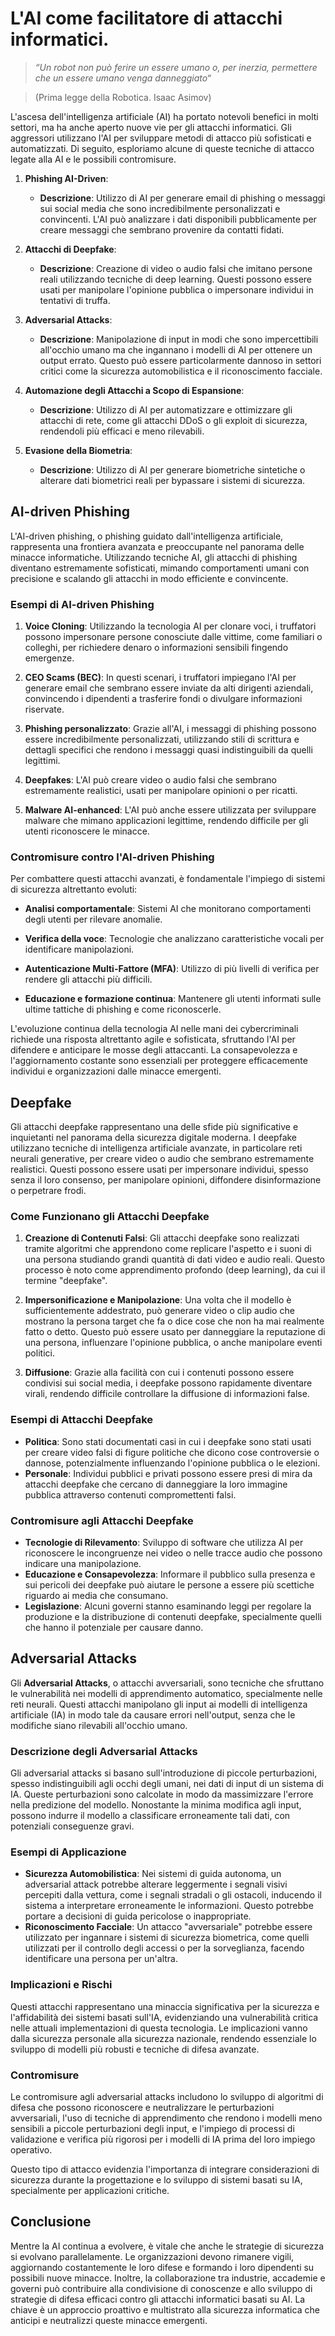 

# L'AI come facilitatore di attacchi informatici.

> *“Un robot non può ferire un essere umano o, per inerzia, permettere che un essere umano venga danneggiato“*

> (Prima legge della Robotica. Isaac Asimov)

L'ascesa dell'intelligenza artificiale (AI) ha portato notevoli benefici in molti settori, ma ha anche aperto nuove vie per gli attacchi informatici. Gli aggressori utilizzano l'AI per sviluppare metodi di attacco più sofisticati e automatizzati. Di seguito, esploriamo alcune di queste tecniche di attacco legate alla AI e le possibili contromisure.


1. **Phishing AI-Driven**:
   - **Descrizione**: Utilizzo di AI per generare email di phishing o messaggi sui social media che sono incredibilmente personalizzati e convincenti. L'AI può analizzare i dati disponibili pubblicamente per creare messaggi che sembrano provenire da contatti fidati.


2. **Attacchi di Deepfake**:
   - **Descrizione**: Creazione di video o audio falsi che imitano persone reali utilizzando tecniche di deep learning. Questi possono essere usati per manipolare l'opinione pubblica o impersonare individui in tentativi di truffa.


3. **Adversarial Attacks**:
   - **Descrizione**: Manipolazione di input in modi che sono impercettibili all'occhio umano ma che ingannano i modelli di AI per ottenere un output errato. Questo può essere particolarmente dannoso in settori critici come la sicurezza automobilistica e il riconoscimento facciale.


4. **Automazione degli Attacchi a Scopo di Espansione**:
   - **Descrizione**: Utilizzo di AI per automatizzare e ottimizzare gli attacchi di rete, come gli attacchi DDoS o gli exploit di sicurezza, rendendoli più efficaci e meno rilevabili.


5. **Evasione della Biometria**:
   - **Descrizione**: Utilizzo di AI per generare biometriche sintetiche o alterare dati biometrici reali per bypassare i sistemi di sicurezza.



## AI-driven Phishing

L'AI-driven phishing, o phishing guidato dall'intelligenza artificiale, rappresenta una frontiera avanzata e preoccupante nel panorama delle minacce informatiche. Utilizzando tecniche AI, gli attacchi di phishing diventano estremamente sofisticati, mimando comportamenti umani con precisione e scalando gli attacchi in modo efficiente e convincente.

### Esempi di AI-driven Phishing

1. **Voice Cloning**: Utilizzando la tecnologia AI per clonare voci, i truffatori possono impersonare persone conosciute dalle vittime, come familiari o colleghi, per richiedere denaro o informazioni sensibili fingendo emergenze.

2. **CEO Scams (BEC)**: In questi scenari, i truffatori impiegano l'AI per generare email che sembrano essere inviate da alti dirigenti aziendali, convincendo i dipendenti a trasferire fondi o divulgare informazioni riservate.

3. **Phishing personalizzato**: Grazie all'AI, i messaggi di phishing possono essere incredibilmente personalizzati, utilizzando stili di scrittura e dettagli specifici che rendono i messaggi quasi indistinguibili da quelli legittimi.

4. **Deepfakes**: L'AI può creare video o audio falsi che sembrano estremamente realistici, usati per manipolare opinioni o per ricatti.

5. **Malware AI-enhanced**: L'AI può anche essere utilizzata per sviluppare malware che mimano applicazioni legittime, rendendo difficile per gli utenti riconoscere le minacce.

### Contromisure contro l'AI-driven Phishing

Per combattere questi attacchi avanzati, è fondamentale l'impiego di sistemi di sicurezza altrettanto evoluti:

- **Analisi comportamentale**: Sistemi AI che monitorano comportamenti degli utenti per rilevare anomalie.
  
- **Verifica della voce**: Tecnologie che analizzano caratteristiche vocali per identificare manipolazioni.

- **Autenticazione Multi-Fattore (MFA)**: Utilizzo di più livelli di verifica per rendere gli attacchi più difficili.


- **Educazione e formazione continua**: Mantenere gli utenti informati sulle ultime tattiche di phishing e come riconoscerle.

L'evoluzione continua della tecnologia AI nelle mani dei cybercriminali richiede una risposta altrettanto agile e sofisticata, sfruttando l'AI per difendere e anticipare le mosse degli attaccanti. La consapevolezza e l'aggiornamento costante sono essenziali per proteggere efficacemente individui e organizzazioni dalle minacce emergenti.


## Deepfake

Gli attacchi deepfake rappresentano una delle sfide più significative e inquietanti nel panorama della sicurezza digitale moderna. I deepfake utilizzano tecniche di intelligenza artificiale avanzate, in particolare reti neurali generative, per creare video o audio che sembrano estremamente realistici. Questi possono essere usati per impersonare individui, spesso senza il loro consenso, per manipolare opinioni, diffondere disinformazione o perpetrare frodi.

### Come Funzionano gli Attacchi Deepfake

1. **Creazione di Contenuti Falsi**: Gli attacchi deepfake sono realizzati tramite algoritmi che apprendono come replicare l'aspetto e i suoni di una persona studiando grandi quantità di dati video e audio reali. Questo processo è noto come apprendimento profondo (deep learning), da cui il termine "deepfake".

2. **Impersonificazione e Manipolazione**: Una volta che il modello è sufficientemente addestrato, può generare video o clip audio che mostrano la persona target che fa o dice cose che non ha mai realmente fatto o detto. Questo può essere usato per danneggiare la reputazione di una persona, influenzare l'opinione pubblica, o anche manipolare eventi politici.

3. **Diffusione**: Grazie alla facilità con cui i contenuti possono essere condivisi sui social media, i deepfake possono rapidamente diventare virali, rendendo difficile controllare la diffusione di informazioni false.

### Esempi di Attacchi Deepfake

- **Politica**: Sono stati documentati casi in cui i deepfake sono stati usati per creare video falsi di figure politiche che dicono cose controversie o dannose, potenzialmente influenzando l'opinione pubblica o le elezioni.
- **Personale**: Individui pubblici e privati possono essere presi di mira da attacchi deepfake che cercano di danneggiare la loro immagine pubblica attraverso contenuti compromettenti falsi.

### Contromisure agli Attacchi Deepfake

- **Tecnologie di Rilevamento**: Sviluppo di software che utilizza AI per riconoscere le incongruenze nei video o nelle tracce audio che possono indicare una manipolazione.
- **Educazione e Consapevolezza**: Informare il pubblico sulla presenza e sui pericoli dei deepfake può aiutare le persone a essere più scettiche riguardo ai media che consumano.
- **Legislazione**: Alcuni governi stanno esaminando leggi per regolare la produzione e la distribuzione di contenuti deepfake, specialmente quelli che hanno il potenziale per causare danno.

## Adversarial Attacks

Gli **Adversarial Attacks**, o attacchi avversariali, sono tecniche che sfruttano le vulnerabilità nei modelli di apprendimento automatico, specialmente nelle reti neurali. Questi attacchi manipolano gli input ai modelli di intelligenza artificiale (IA) in modo tale da causare errori nell'output, senza che le modifiche siano rilevabili all'occhio umano.

### Descrizione degli Adversarial Attacks

Gli adversarial attacks si basano sull'introduzione di piccole perturbazioni, spesso indistinguibili agli occhi degli umani, nei dati di input di un sistema di IA. Queste perturbazioni sono calcolate in modo da massimizzare l'errore nella predizione del modello. Nonostante la minima modifica agli input, possono indurre il modello a classificare erroneamente tali dati, con potenziali conseguenze gravi.

### Esempi di Applicazione
- **Sicurezza Automobilistica**: Nei sistemi di guida autonoma, un adversarial attack potrebbe alterare leggermente i segnali visivi percepiti dalla vettura, come i segnali stradali o gli ostacoli, inducendo il sistema a interpretare erroneamente le informazioni. Questo potrebbe portare a decisioni di guida pericolose o inappropriate.
- **Riconoscimento Facciale**: Un attacco "avversariale" potrebbe essere utilizzato per ingannare i sistemi di sicurezza biometrica, come quelli utilizzati per il controllo degli accessi o per la sorveglianza, facendo identificare una persona per un'altra.

### Implicazioni e Rischi
Questi attacchi rappresentano una minaccia significativa per la sicurezza e l'affidabilità dei sistemi basati sull'IA, evidenziando una vulnerabilità critica nelle attuali implementazioni di questa tecnologia. Le implicazioni vanno dalla sicurezza personale alla sicurezza nazionale, rendendo essenziale lo sviluppo di modelli più robusti e tecniche di difesa avanzate.

### Contromisure
Le contromisure agli adversarial attacks includono lo sviluppo di algoritmi di difesa che possono riconoscere e neutralizzare le perturbazioni avversariali, l'uso di tecniche di apprendimento che rendono i modelli meno sensibili a piccole perturbazioni degli input, e l'impiego di processi di validazione e verifica più rigorosi per i modelli di IA prima del loro impiego operativo.

Questo tipo di attacco evidenzia l'importanza di integrare considerazioni di sicurezza durante la progettazione e lo sviluppo di sistemi basati su IA, specialmente per applicazioni critiche.


## Conclusione
Mentre la AI continua a evolvere, è vitale che anche le strategie di sicurezza si evolvano parallelamente. Le organizzazioni devono rimanere vigili, aggiornando costantemente le loro difese e formando i loro dipendenti su possibili nuove minacce. Inoltre, la collaborazione tra industrie, accademie e governi può contribuire alla condivisione di conoscenze e allo sviluppo di strategie di difesa efficaci contro gli attacchi informatici basati su AI. La chiave è un approccio proattivo e multistrato alla sicurezza informatica che anticipi e neutralizzi queste minacce emergenti.